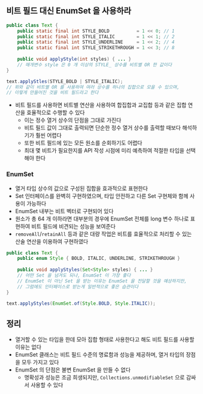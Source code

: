 ## 비트 필드 대신 EnumSet 을 사용하라

```java
public class Text {
    public static final int STYLE_BOLD          = 1 << 0; // 1
    public static final int STYLE_ITALIC        = 1 << 1; // 2
    public static final int STYLE_UNDERLINE     = 1 << 2; // 4
    public static final int STYLE_STRIKETHROUGH = 1 << 3; // 8
    
    public void applyStyle(int styles) { ... }
    // 매개변수 style 은 0 개 이상의 STYLE_ 상수를 비트별 OR 한 값이다
}

text.applyStles(STYLE_BOLD | STYLE_ITALIC);
// 위와 같이 비트별 OR 를 사용하여 여러 상수를 하나의 집합으로 모을 수 있으며,
// 이렇게 만들어진 것을 비트 필드라고 한다
```

* 비트 필드를 사용하면 비트별 연산을 사용하여 합집합과 교집합 등과 같은 집합 연산을 효율적으로 수행할 수 있다
    * 이는 정수 열거 상수의 단점을 그대로 가진다
    * 비트 필드 값이 그대로 출력되면 단순한 정수 열거 상수를 출력할 때보다 해석하기가 훨씬 어렵다
    * 또한 비트 필드에 있는 모든 원소를 순회하기도 어렵다
    * 최대 몇 비트가 필요한지를 API 작성 시점에 미리 예측하여 적절한 타입을 선택해야 한다
    
### EnumSet

* 열거 타입 상수의 값으로 구성된 집합을 효과적으로 표현한다
* Set 인터페이스를 완벽히 구현하였으며, 타입 안전하고 다른 Set 구현체와 함께 사용이 가능하다
* EnumSet 내부는 비트 벡터로 구현되어 있다
* 원소가 총 64 개 이하라면 대부분의 경우에 EnumSet 전체를 long 변수 하나로 표현하여 비트 필드에 비견되는 성능을 보여준다
* `removeAll`/`retainAll` 등과 같은 대량 작업은 비트를 효율적으로 처리할 수 있는 산술 연산을 이용하여 구현하였다

```java
public class Text {
    public enum Style { BOLD, ITALIC, UNDERLINE, STRIKETHROUGH }
    
    public void applyStyles(Set<Style> styles) { ... }
    // 어떤 Set 을 넘겨도 되나, EnumSet 이 가장 좋다
    // EnumSet 이 아닌 Set 을 받는 이유는 EnumSet 을 전달할 것을 예상하지만,
    // 그럼에도 인터페이스로 받는게 일반적으로 좋은 습관이다
}

text.applyStyles(EnumSet.of(Style.BOLD, Style.ITALIC));
```

## 정리

* 열거할 수 있는 타입을 한데 모아 집합 형태로 사용한다고 해도 비트 필드를 사용할 이유는 없다
* EnumSet 클래스는 비트 필드 수준의 명료함과 성능을 제공하며, 열거 타입의 장점을 모두 가지고 있다
* EnumSet 의 단점은 불변 EnumSet 을 만들 수 없다
    * 명확성과 성능은 조금 희생되지만, `Collections.unmodifiableSet` 으로 감싸서 사용할 수 있다
